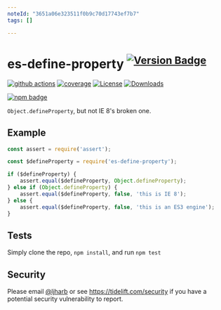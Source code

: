 ```yaml
---
noteId: "3651a06e323511f0b9c70d17743ef7b7"
tags: []

---
```


# es-define-property <sup>[![Version Badge][npm-version-svg]][package-url]</sup>

[![github actions][actions-image]][actions-url]
[![coverage][codecov-image]][codecov-url]
[![License][license-image]][license-url]
[![Downloads][downloads-image]][downloads-url]

[![npm badge][npm-badge-png]][package-url]

`Object.defineProperty`, but not IE 8's broken one.

## Example

```js
const assert = require('assert');

const $defineProperty = require('es-define-property');

if ($defineProperty) {
    assert.equal($defineProperty, Object.defineProperty);
} else if (Object.defineProperty) {
    assert.equal($defineProperty, false, 'this is IE 8');
} else {
    assert.equal($defineProperty, false, 'this is an ES3 engine');
}
```

## Tests
Simply clone the repo, `npm install`, and run `npm test`

## Security

Please email [@ljharb](https://github.com/ljharb) or see https://tidelift.com/security if you have a potential security vulnerability to report.

[package-url]: https://npmjs.org/package/es-define-property
[npm-version-svg]: https://versionbadg.es/ljharb/es-define-property.svg
[deps-svg]: https://david-dm.org/ljharb/es-define-property.svg
[deps-url]: https://david-dm.org/ljharb/es-define-property
[dev-deps-svg]: https://david-dm.org/ljharb/es-define-property/dev-status.svg
[dev-deps-url]: https://david-dm.org/ljharb/es-define-property#info=devDependencies
[npm-badge-png]: https://nodei.co/npm/es-define-property.png?downloads=true&stars=true
[license-image]: https://img.shields.io/npm/l/es-define-property.svg
[license-url]: LICENSE
[downloads-image]: https://img.shields.io/npm/dm/es-define-property.svg
[downloads-url]: https://npm-stat.com/charts.html?package=es-define-property
[codecov-image]: https://codecov.io/gh/ljharb/es-define-property/branch/main/graphs/badge.svg
[codecov-url]: https://app.codecov.io/gh/ljharb/es-define-property/
[actions-image]: https://img.shields.io/endpoint?url=https://github-actions-badge-u3jn4tfpocch.runkit.sh/ljharb/es-define-property
[actions-url]: https://github.com/ljharb/es-define-property/actions
